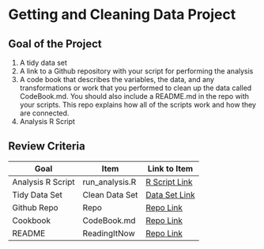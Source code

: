 # Getting and Cleaning Data Project

## Goal of the Project
1. A tidy data set 
2. A link to a Github repository with your script for performing the analysis 
3. A code book that describes the variables, the data, and any transformations or work that you performed to clean up the data called CodeBook.md. You should also include a README.md in the repo with your scripts. This repo explains how all of the scripts work and how they are connected.
4. Analysis R Script

## Review Criteria

Goal | Item | Link to Item
--- | --- | ---
Analysis R Script |  run_analysis.R |  [R Script Link](https://github.com/pratik-chandak/datasciencecoursera/blob/master/3_Getting_and_Cleaning_Data/projects/run_analysis.R "run_analysis.R")
Tidy Data Set |  Clean Data Set |  [Data Set Link](https://github.com/pratik-chandak/datasciencecoursera/blob/master/3_Getting_and_Cleaning_Data/data/tidyData.txt "tidyData.txt")
Github Repo | Repo |  [Repo Link](https://github.com/pratik-chandak/datasciencecoursera/tree/master/3_GettingAndCleaningData "Click to go to Repo")
Cookbook | CodeBook.md |  [Repo Link](https://github.com/pratik-chandak/datasciencecoursera/blob/master/3_GettingAndCleaningData/project/CodeBook.md "CodeBook.md")
README | ReadingItNow |  [Repo Link](https://github.com/pratik-chandak/datasciencecoursera/blob/master/3_GettingAndCleaningData/project/README.md "README.md")
